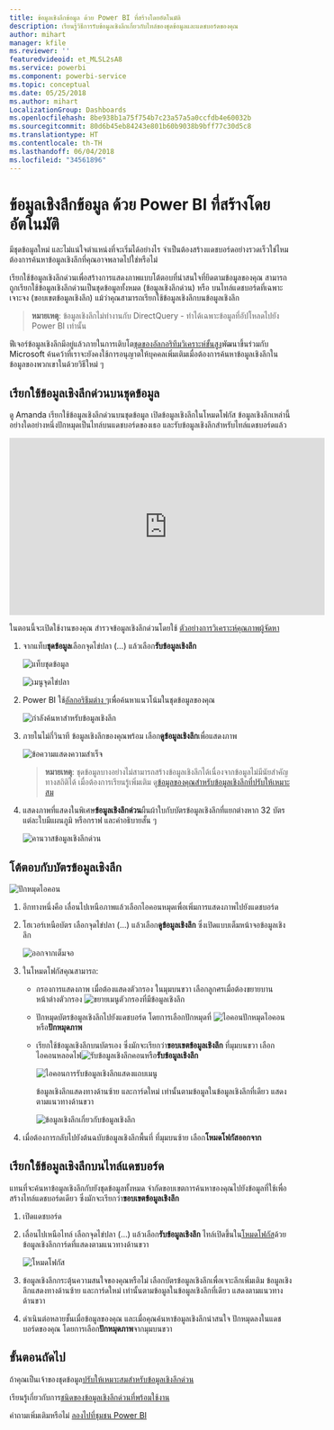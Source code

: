 ```yaml
---
title: ข้อมูลเชิงลึกข้อมูล ด้วย Power BI ที่สร้างโดยอัตโนมัติ
description: เรียนรู้วิธีการรับข้อมูลเชิงลึกเกี่ยวกับไทล์ของชุดข้อมูลและแดชบอร์ดของคุณ
author: mihart
manager: kfile
ms.reviewer: ''
featuredvideoid: et_MLSL2sA8
ms.service: powerbi
ms.component: powerbi-service
ms.topic: conceptual
ms.date: 05/25/2018
ms.author: mihart
LocalizationGroup: Dashboards
ms.openlocfilehash: 8be938b1a75f754b7c23a57a5a0ccfdb4e60032b
ms.sourcegitcommit: 80d6b45eb84243e801b60b9038b9bff77c30d5c8
ms.translationtype: HT
ms.contentlocale: th-TH
ms.lasthandoff: 06/04/2018
ms.locfileid: "34561896"
---
```

# <a name="automatically-generate-data-insights-with-power-bi"></a>ข้อมูลเชิงลึกข้อมูล ด้วย Power BI ที่สร้างโดยอัตโนมัติ
มีชุดข้อมูลใหม่ และไม่แน่ใจตำแหน่งที่จะเริ่มได้อย่างไร  จำเป็นต้องสร้างแดชบอร์ดอย่างรวดเร็วใช่ไหม  ต้องการค้นหาข้อมูลเชิงลึกที่คุณอาจพลาดไปใช่หรือไม่

เรียกใช้ข้อมูลเชิงลึกด่วนเพื่อสร้างการแสดงภาพแบบโต้ตอบที่น่าสนใจที่ยึดตามข้อมูลของคุณ สามารถถูกเรียกใช้ข้อมูลเชิงลึกด่วนเป็นชุดข้อมูลทั้งหมด (ข้อมูลเชิงลึกด่วน) หรือ บนไทล์แดชบอร์ดที่เฉพาะเจาะจง (ขอบเขตข้อมูลเชิงลึก) แม้ว่าคุณสามารถเรียกใช้ข้อมูลเชิงลึกบนข้อมูลเชิงลึก

> **หมายเหตุ**: ข้อมูลเชิงลึกไม่ทำงานกับ DirectQuery - ทำได้เฉพาะข้อมูลที่อัปโหลดไปยัง Power BI เท่านั้น
> 

ฟีเจอร์ข้อมูลเชิงลึกมีอยู่แล้วภายในการเติบโต[ชุดของอัลกอริทึมวิเคราะห์ขั้นสูง](service-insight-types.md)พัฒนาขึ้นร่วมกับ Microsoft ค้นคว้าที่เราจะยังคงใช้การอนุญาตให้บุคคลเพิ่มเติมเมื่อต้องการค้นหาข้อมูลเชิงลึกในข้อมูลของพวกเขาในด้วยวิธีใหม่ ๆ

## <a name="run-quick-insights-on-a-dataset"></a>เรียกใช้ข้อมูลเชิงลึกด่วนบนชุดข้อมูล
ดู Amanda เรียกใช้ข้อมูลเชิงลึกด่วนบนชุดข้อมูล เปิดข้อมูลเชิงลึกในโหมดโฟกัส ข้อมูลเชิงลึกเหล่านี้อย่างใดอย่างหนึ่งปักหมุดเป็นไทล์บนแดชบอร์ดของเธอ และรับข้อมูลเชิงลึกสำหรับไทล์แดชบอร์ดแล้ว

<iframe width="560" height="315" src="https://www.youtube.com/embed/et_MLSL2sA8" frameborder="0" allowfullscreen></iframe>


ในตอนนี้จะเปิดใช้งานของคุณ สำรวจข้อมูลเชิงลึกด่วนโดยใช้ [ตัวอย่างการวิเคราะห์คุณภาพผู้จัดหา](sample-supplier-quality.md)

1. จากแท็บ**ชุดข้อมูล**เลือกจุดไข่ปลา (...) แล้วเลือก**รับข้อมูลเชิงลึก**
   
    ![แท็บชุดข้อมูล](media/service-insights/power-bi-ellipses.png)
   
    ![เมนูจุดไข่ปลา](media/service-insights/power-bi-tab.png)
2. Power BI ใช้[อัลกอริธึมต่าง ๆ](service-insight-types.md)เพื่อค้นหาแนวโน้มในชุดข้อมูลของคุณ
   
    ![กำลังค้นหาสำหรับข้อมูลเชิงลึก](media/service-insights/pbi_autoinsightssearching.png)
3. ภายในไม่กี่วินาที ข้อมูลเชิงลึกของคุณพร้อม  เลือก**ดูข้อมูลเชิงลึก**เพื่อแสดงภาพ
   
    ![ข้อความแสดงความสำเร็จ](media/service-insights/pbi_autoinsightsuccess.png)
   
   > **หมายเหตุ**: ชุดข้อมูลบางอย่างไม่สามารถสร้างข้อมูลเชิงลึกได้เนื่องจากข้อมูลไม่มีนัยสำคัญทางสถิติได้  เมื่อต้องการเรียนรู้เพิ่มเติม ดู[ข้อมูลของคุณสำหรับข้อมูลเชิงลึกที่ปรับให้เหมาะสม](service-insights-optimize.md)
   > 
   > 
1. แสดงภาพที่แสดงในพิเศษ**ข้อมูลเชิงลึกด่วน**ผืนผ้าใบกับบัตรข้อมูลเชิงลึกที่แยกต่างหาก 32 บัตรแต่ละใบมีแผนภูมิ หรือกราฟ และคำอธิบายสั้น ๆ
   
    ![คานวาสข้อมูลเชิงลึกด่วน](media/service-insights/power-bi-insights.png)

## <a name="interact-with-the-insight-cards"></a>โต้ตอบกับบัตรข้อมูลเชิงลึก
  ![ปักหมุดไอคอน](media/service-insights/pbi_hover.png)

1. อีกทางหนึ่งคือ เลื่อนไปเหนือภาพแล้วเลือกไอคอนหมุดเพื่อเพิ่มการแสดงภาพไปยังแดชบอร์ด
2. โฮเวอร์เหนือบัตร เลือกจุดไข่ปลา (...) แล้วเลือก**ดูข้อมูลเชิงลึก** ซึ่งเปิดแบบเต็มหน้าจอข้อมูลเชิงลึก
   
    ![ออกจากเต็มจอ](media/service-insights/power-bi-insight-focus.png)
3. ในโหมดโฟกัสคุณสามารถ:
   
   * กรองการแสดงภาพ  เมื่อต้องแสดงตัวกรอง ในมุมบนขวา เลือกลูกศรเมื่อต้องขยายบานหน้าต่างตัวกรอง
        ![ขยายเมนูตัวกรองที่มีข้อมูลเชิงลึก](media/service-insights/power-bi-insights-filter-new.png)
   * ปักหมุดบัตรข้อมูลเชิงลึกไปยังแดชบอร์ด โดยการเลือกปักหมุดที่ ![ไอคอนปักหมุด](media/service-insights/power-bi-pin-icon.png)ไอคอน หรือ**ปักหมุดภาพ**
   * เรียกใช้ข้อมูลเชิงลึกบนบัตรเอง ซึ่งมักจะเรียกว่า**ขอบเขตข้อมูลเชิงลึก** ที่มุมบนขวา เลือกไอคอนหลอดไฟ![รับข้อมูลเชิงลึกคอน](media/service-insights/power-bi-bulb-icon.png)หรือ**รับข้อมูลเชิงลึก**
     
       ![ไอคอนการรับข้อมูลเชิงลึกแสดงแถบเมนู](media/service-insights/pbi-autoinsights-tile.png)
     
     ข้อมูลเชิงลึกแสดงทางด้านซ้าย และการ์ดใหม่ เท่านั้นตามข้อมูลในข้อมูลเชิงลึกที่เดียว แสดงตามแนวทางด้านขวา
     
       ![ข้อมูลเชิงลึกเกี่ยวกับข้อมูลเชิงลึก](media/service-insights/power-bi-insights-on-insights-new.png)
4. เมื่อต้องการกลับไปยังต้นฉบับข้อมูลเชิงลึกพื้นที่ ที่มุมบนซ้าย เลือก**โหมดโฟกัสออกจาก**

## <a name="run-insights-on-a-dashboard-tile"></a>เรียกใช้ข้อมูลเชิงลึกบนไทล์แดชบอร์ด
แทนที่จะค้นหาข้อมูลเชิงลึกกับยังชุดข้อมูลทั้งหมด จำกัดขอบเขตการค้นหาของคุณไปยังข้อมูลที่ใช้เพื่อสร้างไทล์แดชบอร์ดเดียว ซึ่งมักจะเรียกว่า**ขอบเขตข้อมูลเชิงลึก**

1. เปิดแดชบอร์ด
2. เลื่อนไปเหนือไทล์ เลือกจุดไข่ปลา (...) แล้วเลือก**รับข้อมูลเชิงลึก** ไทล์เปิดขึ้นใน[โหมดโฟกัส](service-focus-mode.md)ด้วยข้อมูลเชิงลึกการ์ดที่แสดงตามแนวทางด้านขวา    
   
    ![โหมดโฟกัส](media/service-insights/pbi-insights-tile.png)    
4. ข้อมูลเชิงลึกกระตุ้นความสนใจของคุณหรือไม่ เลือกบัตรข้อมูลเชิงลึกเพื่อเจาะลึกเพิ่มเติม ข้อมูลเชิงลึกแสดงทางด้านซ้าย และการ์ดใหม่ เท่านั้นตามข้อมูลในข้อมูลเชิงลึกที่เดียว แสดงตามแนวทางด้านขวา    
6. ดำเนินต่อหลายชั้นเมื่อข้อมูลของคุณ และเมื่อคุณค้นหาข้อมูลเชิงลึกน่าสนใจ ปักหมุดลงในแดชบอร์ดของคุณ โดยการเลือก**ปักหมุดภาพ**จากมุมบนขวา

## <a name="next-steps"></a>ขั้นตอนถัดไป
ถ้าคุณเป็นเจ้าของชุดข้อมูล[ปรับให้เหมาะสมสำหรับข้อมูลเชิงลึกด่วน](service-insights-optimize.md)

เรียนรู้เกี่ยวกับการ[ชนิดของข้อมูลเชิงลึกด่วนที่พร้อมใช้งาน](service-insight-types.md)

คำถามเพิ่มเติมหรือไม่ [ลองไปที่ชุมชน Power BI](http://community.powerbi.com/)

